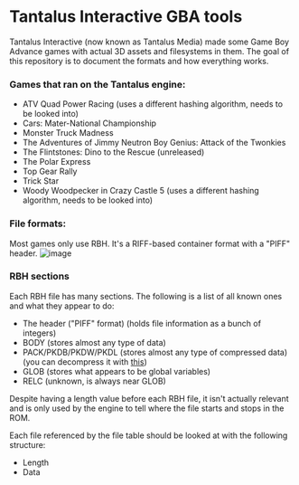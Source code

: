 # Tantalus Interactive GBA tools
Tantalus Interactive (now known as Tantalus Media) made some Game Boy Advance games with actual 3D assets and filesystems in them. The goal of this repository is to document the formats and how everything works.

### Games that ran on the Tantalus engine:
- ATV Quad Power Racing (uses a different hashing algorithm, needs to be looked into)
- Cars: Mater-National Championship
- Monster Truck Madness
- The Adventures of Jimmy Neutron Boy Genius: Attack of the Twonkies
- The Flintstones: Dino to the Rescue (unreleased)
- The Polar Express
- Top Gear Rally
- Trick Star
- Woody Woodpecker in Crazy Castle 5 (uses a different hashing algorithm, needs to be looked into)

### File formats:
Most games only use RBH. It's a RIFF-based container format with a "PIFF" header.
![image](https://github.com/user-attachments/assets/f9c5aa2e-51f7-42c0-937b-dd3b1878d9ff)

### RBH sections
Each RBH file has many sections. The following is a list of all known ones and what they appear to do:
- The header ("PIFF" format) (holds file information as a bunch of integers)
- BODY (stores almost any type of data)
- PACK/PKDB/PKDW/PKDL (stores almost any type of compressed data) (you can decompress it with [this](https://github.com/leeao/CARS-ROR-PSP-DS))
- GLOB (stores what appears to be global variables)
- RELC (unknown, is always near GLOB)

Despite having a length value before each RBH file, it isn't actually relevant and is only used by the engine to tell where the file starts and stops in the ROM.

Each file referenced by the file table should be looked at with the following structure:

- Length
- Data

